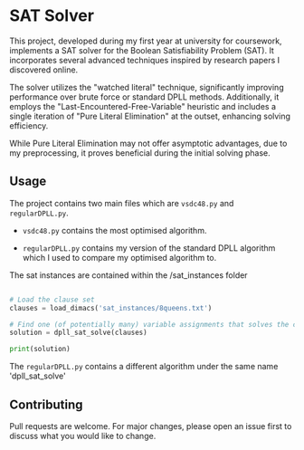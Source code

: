 # SAT Solver

This project, developed during my first year at university for coursework, implements a SAT solver for the Boolean Satisfiability Problem (SAT). It incorporates several advanced techniques inspired by research papers I discovered online.

The solver utilizes the "watched literal" technique, significantly improving performance over brute force or standard DPLL methods. Additionally, it employs the "Last-Encountered-Free-Variable" heuristic and includes a single iteration of "Pure Literal Elimination" at the outset, enhancing solving efficiency.

While Pure Literal Elimination may not offer asymptotic advantages, due to my preprocessing, it proves beneficial during the initial solving phase.

## Usage

The project contains two main files which are `vsdc48.py` and `regularDPLL.py`.

- `vsdc48.py` contains the most optimised algorithm.

- `regularDPLL.py` contains my version of the standard DPLL algorithm which I used to compare my optimised algorithm to.

The sat instances are contained within the /sat_instances folder

```python

# Load the clause set
clauses = load_dimacs('sat_instances/8queens.txt')

# Find one (of potentially many) variable assignments that solves the clause set
solution = dpll_sat_solve(clauses)

print(solution)
```

The `regularDPLL.py` contains a different algorithm under the same name 'dpll_sat_solve'

## Contributing

Pull requests are welcome. For major changes, please open an issue first
to discuss what you would like to change.
